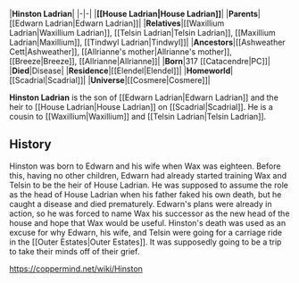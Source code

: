 |**Hinston Ladrian**|
|-|-|
|**[[House Ladrian\|House Ladrian]]**|
|**Parents**|[[Edwarn Ladrian\|Edwarn Ladrian]]|
|**Relatives**|[[Waxillium Ladrian\|Waxillium Ladrian]], [[Telsin Ladrian\|Telsin Ladrian]], [[Maxillium Ladrian\|Maxillium]], [[Tindwyl Ladrian\|Tindwyl]]|
|**Ancestors**|[[Ashweather Cett\|Ashweather]], [[Allrianne's mother\|Allrianne's mother]], [[Breeze\|Breeze]], [[Allrianne\|Allrianne]]|
|**Born**|317 [[Catacendre\|PC]]|
|**Died**|Disease|
|**Residence**|[[Elendel\|Elendel]]|
|**Homeworld**|[[Scadrial\|Scadrial]]|
|**Universe**|[[Cosmere\|Cosmere]]|

**Hinston Ladrian** is the son of [[Edwarn Ladrian\|Edwarn Ladrian]] and the heir to [[House Ladrian\|House Ladrian]] on [[Scadrial\|Scadrial]]. He is a cousin to [[Waxillium\|Waxillium]] and [[Telsin Ladrian\|Telsin Ladrian]].

## History
Hinston was born to Edwarn and his wife when Wax was eighteen. Before this, having no other children, Edwarn had already started training Wax and Telsin to be the heir of House Ladrian. He was supposed to assume the role as the head of House Ladrian when his father faked his own death, but he caught a disease and died prematurely. Edwarn's plans were already in action, so he was forced to name Wax his successor as the new head of the house and hope that Wax would be useful.
Hinston's death was used as an excuse for why Edwarn, his wife, and Telsin were going for a carriage ride in the [[Outer Estates\|Outer Estates]]. It was supposedly going to be a trip to take their minds off of their grief.



https://coppermind.net/wiki/Hinston